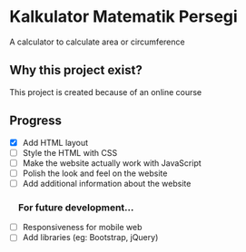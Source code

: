# Kalkulator Matematik Persegi

A calculator to calculate area or circumference

## Why this project exist?

This project is created because of an online course

## Progress

- [x]  Add HTML layout
- [ ]  Style the HTML with CSS
- [ ]  Make the website actually work with JavaScript
- [ ]  Polish the look and feel on the website
- [ ]  Add additional information about the website

### &nbsp;&nbsp;&nbsp; For future development...
- [ ]  Responsiveness for mobile web
- [ ]  Add libraries (eg: Bootstrap, jQuery) 